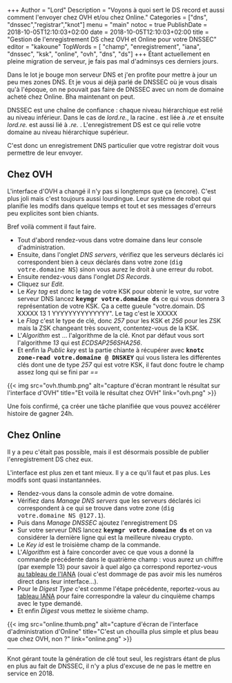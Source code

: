 +++
Author = "Lord"
Description = "Voyons à quoi sert le DS record et aussi comment l'envoyer chez OVH et/ou chez Online."
Categories = ["dns", "dnssec","registrar","knot"]
menu = "main"
notoc = true
PublishDate = 2018-10-05T12:10:03+02:00
date = 2018-10-05T12:10:03+02:00
title = "Gestion de l'enregistrement DS chez OVH et Online pour votre DNSSEC"
editor = "kakoune"
TopWords = [  "champ", "enregistrement", "iana", "dnssec", "ksk", "online", "ovh", "dns", "ds"]
+++
Étant actuellement en pleine migration de serveur, je fais pas mal d'adminsys ces derniers jours.

Dans le lot je bouge mon serveur DNS et j'en profite pour mettre à jour un peu mes zones DNS.
Et je vous ai déjà parlé de DNSSEC où je vous disais qu'à l'époque, on ne pouvait pas faire de DNSSEC avec un nom de domaine acheté chez Online.
Bha maintenant on peut.

DNSSEC est une chaîne de confiance : chaque niveau hiérarchique est relié au niveau inférieur.
Dans le cas de *lord.re.*, la racine *.* est liée à *.re* et ensuite *lord.re.* est aussi lié à *.re.* .
L'enregistrement DS est ce qui relie votre domaine au niveau hiérarchique supérieur.

C'est donc un enregistrement DNS particulier que votre registrar doit vous permettre de leur envoyer.

## Chez OVH
L'interface d'OVH a changé il n'y pas si longtemps que ça (encore).
C'est plus joli mais c'est toujours aussi lourdingue.
Leur système de robot qui planifie les modifs dans quelque temps et tout et ses messages d'erreurs peu explicites sont bien chiants.

Bref voilà comment il faut faire.

  - Tout d'abord rendez-vous dans votre domaine dans leur console d'administration.
  - Ensuite, dans l'onglet *DNS servers*, vérifiez que les serveurs déclarés ici correspondent bien à ceux déclarés dans votre zone (<samp>dig votre.domaine NS</samp>) sinon vous aurez le droit à une erreur du robot.
  - Ensuite rendez-vous dans l'onglet *DS Records*.
  - Cliquez sur *Edit*.
  - Le *Key tag* est donc le tag de votre KSK pour obtenir le votre, sur votre serveur DNS lancez **<samp>keymgr votre.domaine ds</samp>** ce qui vous donnera 3 représentation de votre KSK. Ça a cette gueule "votre.domain. DS XXXXX 13 1 YYYYYYYYYYYYYY". Le tag c'est le XXXXX
  - Le *Flag* c'est le type de clé, donc *257* pour les KSK et *256* pour les ZSK mais la ZSK changeant très souvent, contentez-vous de la KSK.
  - L'*Algorithm* est … l'algorithme de la clé. Knot par défaut vous sort l'algorithme *13* qui est *ECDSAP256SHA256*.
  - Et enfin la *Public key* est la partie chiante à récupérer avec **<samp>knotc zone-read votre.domaine @ DNSKEY</samp>** qui vous listera les différentes clés dont une de type *257* qui est votre KSK, il faut donc foutre le champ assez long qui se fini par *==*

{{< img src="ovh.thumb.png" alt="capture d'écran montrant le résultat sur l'interface d'OVH" title="Et voilà le résultat chez OVH" link="ovh.png" >}}

Une fois confirmé, ça créer une tâche planifiée que vous pouvez accélérer histoire de gagner 24h.

## Chez Online
Il y a peu c'était pas possible, mais il est désormais possible de publier l'enregistrement DS chez eux.

L'interface est plus zen et tant mieux.
Il y a ce qu'il faut et pas plus.
Les modifs sont quasi instantannées.

  - Rendez-vous dans la console admin de votre domaine.
  - Vérifiez dans *Manage DNS servers* que les serveurs déclarés ici correspondent à ce qui se trouve dans votre zone (<samp>dig votre.domaine NS @127.1</samp>).
  - Puis dans *Manage DNSSEC* ajoutez l'enregistrement DS
  - Sur votre serveur DNS lancez **<samp>keymgr votre.domaine ds</samp>** et on va considérer la dernière ligne qui est la meilleure niveau crypto.
  - Le *Key id* est le troisième champ de la commande.
  - L'*Algorithm* est à faire concorder avec ce que vous a donné la commande précédente dans le quatrième champ : vous aurez un chiffre (par exemple 13) pour savoir à quel algo ça correspond reportez-vous [au tableau de l'IANA](https://www.iana.org/assignments/dns-sec-alg-numbers/dns-sec-alg-numbers.xhtml) (ouai c'est dommage de pas avoir mis les numéros direct dans leur interface…).
  - Pour le *Digest Type* c'est comme l'étape précédente, reportez-vous au [tableau IANA](https://www.iana.org/assignments/ds-rr-types/ds-rr-types.xhtml) pour faire correspondre la valeur du cinquième champs avec le type demandé.
  - Et enfin *Digest* vous mettez le sixième champ.

{{< img src="online.thumb.png" alt="capture d'écran de l'interface d'administration d'Online" title="C'est un chouilla plus simple et plus beau que chez OVH, non ?" link="online.png" >}}

-----------------
Knot gérant toute la génération de clé tout seul, les registrars étant de plus en plus au fait de DNSSEC, il n'y a plus d'excuse de ne pas le mettre en service en 2018.

